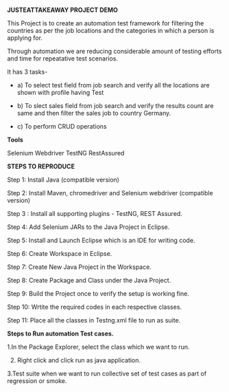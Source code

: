 **JUSTEATTAKEAWAY PROJECT DEMO**

This Project is to create an automation test framework for filtering the countries as per the job locations and the categories in which a person is applying for.


Through automation we are reducing considerable amount of testing efforts and time for repeatative test scenarios.


It has 3 tasks- 

- a) To select test field from job search and verify all the locations are shown with profile having Test


- b) To slect sales field from job search and verify the results count are same and then filter the sales job to country Germany.
             
             
 - c) To perform CRUD operations 
             
             
**Tools**
 
 Selenium Webdriver
 TestNG
 RestAssured           


**STEPS TO REPRODUCE**

Step 1: Install Java (compatible version)

Step 2: Install Maven, chromedriver and Selenium webdriver (compatible version)

Step 3 : Install all supporting plugins - TestNG, REST Assured.

Step 4: Add Selenium JARs to the Java Project in Eclipse.

Step 5: Install and Launch Eclipse which is an IDE for writing code.

Step 6: Create Workspace in Eclipse.

Step 7: Create New Java Project in the Workspace.

Step 8: Create Package and Class under the Java Project.

Step 9: Build the Project once to verify the setup is working fine.

Step 10: Wrtite the required codes in each respective classes.

Step 11: Place all the classes in Testng.xml file to run as suite.


**Steps to Run automation Test cases.**

1.In the Package Explorer, select the class which we want to run.


2. Right click and click run as java application.


3.Test suite when we want to run collective set of test cases as part of regression or smoke.


